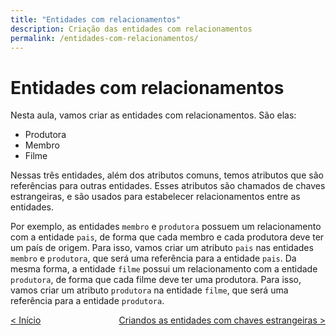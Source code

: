 ```yaml
---
title: "Entidades com relacionamentos"
description: Criação das entidades com relacionamentos
permalink: /entidades-com-relacionamentos/
---
```


# Entidades com relacionamentos

Nesta aula, vamos criar as entidades com relacionamentos. São elas:

* Produtora
* Membro
* Filme

Nessas três entidades, além dos atributos comuns, temos atributos que são referências para outras entidades. Esses atributos são chamados de chaves estrangeiras, e são usados para estabelecer relacionamentos entre as entidades.

Por exemplo, as entidades `membro` e `produtora` possuem um relacionamento com a entidade `pais`, de forma que cada membro e cada produtora deve ter um país de origem. Para isso, vamos criar um atributo `pais` nas entidades `membro` e `produtora`, que será uma referência para a entidade `pais`. Da mesma forma, a entidade `filme` possui um relacionamento com a entidade `produtora`, de forma que cada filme deve ter uma produtora. Para isso, vamos criar um atributo `produtora` na entidade `filme`, que será uma referência para a entidade `produtora`.

<span style="display: flex; justify-content: space-between;"><span>[&lt; Início](. "Início")</span>
<span> 
[Criandos as entidades com chaves estrangeiras &gt;](entidades-com-chaves-estrangeiras "Próximo")  </span></span>